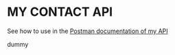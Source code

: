 # MY CONTACT API
 See how to use in the [Postman documentation of my API](https://documenter.getpostman.com/view/14947979/TzJoCzpG) 

 dummy